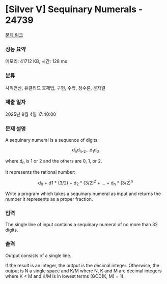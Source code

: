 # [Silver V] Sequinary Numerals - 24739 

[문제 링크](https://www.acmicpc.net/problem/24739) 

### 성능 요약

메모리: 41712 KB, 시간: 128 ms

### 분류

사칙연산, 유클리드 호제법, 구현, 수학, 정수론, 문자열

### 제출 일자

2025년 9월 4일 17:40:00

### 문제 설명

<p>A sequinary numeral is a sequence of digits:</p>

<p style="text-align: center;">d<sub>n</sub>d<sub>n-2</sub>...d<sub>1</sub>d<sub>0</sub></p>

<p>where d<sub>n</sub> is 1 or 2 and the others are 0, 1, or 2.</p>

<p>It represents the rational number:</p>

<p style="text-align: center;">d<sub>0</sub> + d1 * (3/2) + d<sub>2</sub> * (3/2)<sup>2</sup> + ... + d<sub>n</sub> * (3/2)<sup>n</sup></p>

<p>Write a program which takes a sequinary numeral as input and returns the number it represents as a proper fraction.</p>

### 입력 

 <p>The single line of input contains a sequinary numeral of no more than 32 digits.</p>

### 출력 

 <p>Output consists of a single line.</p>

<p>If the result is an integer, the output is the decimal integer. Otherwise, the output is N a single space and K/M where N, K and M are decimal integers where K < M and K/M is in lowest terms (GCD(K, M) = 1).</p>

